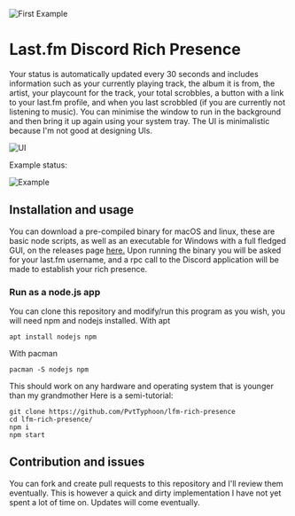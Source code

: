 ![First Example](https://i.imgur.com/yT17xpS.png)
# Last.fm Discord Rich Presence
Your status is automatically updated every 30 seconds and includes information such as your currently playing track, the album it is from, the artist, your playcount for the track, your total scrobbles, a button with a link to your last.fm profile, and when you last scrobbled (if you are currently not listening to music).
You can minimise the window to run in the background and then bring it up again using your system tray.
The UI is minimalistic because I'm not good at designing UIs.

![UI](https://i.imgur.com/AcEo3gp.png)

Example status:

![Example](https://i.imgur.com/GhWfiUu.gif)

## Installation and usage
You can download a pre-compiled binary for macOS and linux, these are basic node scripts, as well as an executable for Windows with a full fledged GUI, on the releases page [here.](https://github.com/PvtTyphoon/lfm-rich-presence/releases)
Upon running the binary you will be asked for your last.fm username, and a rpc call to the Discord application will be made to establish your rich presence.

### Run as a node.js app
You can clone this repository and modify/run this program as you wish, you will need npm and nodejs installed. 
With apt
```
apt install nodejs npm
```
With pacman
```
pacman -S nodejs npm
```
This should work on any hardware and operating system that is younger than my grandmother Here is a semi-tutorial:
```
git clone https://github.com/PvtTyphoon/lfm-rich-presence
cd lfm-rich-presence/
npm i
npm start
```

## Contribution and issues
You can fork and create pull requests to this repository and I'll review them eventually. This is however a quick and dirty implementation I have not yet spent a lot of time on. Updates will come eventually.
